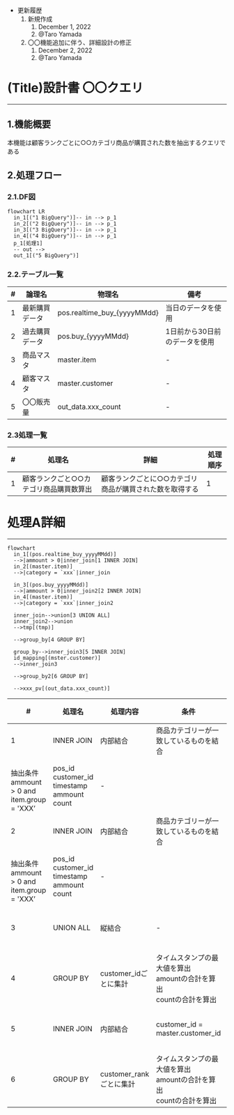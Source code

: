 - 更新履歴
    1. 新規作成
        1. December 1, 2022
        2. @Taro Yamada
    2. 〇〇機能追加に伴う、詳細設計の修正
        1. December 2, 2022
        2. @Taro Yamada

# (Title)設計書 〇〇クエリ

---

## 1.機能概要

本機能は顧客ランクごとに○○カテゴリ商品が購買された数を抽出するクエリである

## 2.処理フロー

### 2.1.DF図

```mermaid
flowchart LR
  in_1[("1 BigQuery")]-- in --> p_1
  in_2[("2 BigQuery")]-- in --> p_1
  in_3[("3 BigQuery")]-- in --> p_1
  in_4[("4 BigQuery")]-- in --> p_1
  p_1[処理1]
  -- out -->
  out_1[("5 BigQuery")]
```

### 2.2.テーブル一覧

| # | 論理名 | 物理名 | 備考 |
| --- | --- | --- | --- |
| 1 | 最新購買データ | pos.realtime_buy_{yyyyMMdd} | 当日のデータを使用 |
| 2 | 過去購買データ | pos.buy_{yyyyMMdd} | 1日前から30日前のデータを使用 |
| 3 | 商品マスタ | master.item | - |
| 4 | 顧客マスタ | master.customer | - |
| 5 | 〇〇販売量 | out_data.xxx_count | - |

### 2.3処理一覧

| # | 処理名 | 詳細 | 処理順序 |
| --- | --- | --- | --- |
| 1 | 顧客ランクごと○○カテゴリ商品購買数算出 | 顧客ランクごとに○○カテゴリ商品が購買された数を取得する | 1 |

# 処理A詳細

---

```mermaid
flowchart
  in_1[(pos.realtime_buy_yyyyMMdd)]
  -->|ammount > 0|inner_join[1 INNER JOIN]
  in_2[(master.item)]
  -->|category = `xxx`|inner_join

  in_3[(pos.buy_yyyyMMdd)]
  -->|ammount > 0|inner_join2[2 INNER JOIN]
  in_4[(master.item)]
  -->|category = `xxx`|inner_join2

  inner_join-->union[3 UNION ALL]
  inner_join2-->union
  -->tmp[(tmp)]

  -->group_by[4 GROUP BY]

  group_by-->inner_join3[5 INNER JOIN]
  id_mapping[(mster.customer)]
  -->inner_join3

  -->group_by2[6 GROUP BY]

  -->xxx_pv[(out_data.xxx_count)]
```

| # | 処理名 | 処理内容 | 条件 | 処理後カラム | 備考 |
| --- | --- | --- | --- | --- | --- |
| 1 | INNER JOIN | 内部結合 | 商品カテゴリーが一致しているものを結合
<br>抽出条件<br>ammount > 0 and <br>item.group = 'XXX’ | pos_id<br>customer_id<br>timestamp<br>ammount<br>count | - |
| 2 | INNER JOIN | 内部結合 | 商品カテゴリーが一致しているものを結合
<br>抽出条件<br>ammount > 0 and <br>item.group = 'XXX’ | pos_id<br>customer_id<br>timestamp<br>ammount<br>count | - |
| 3 | UNION ALL | 縦結合 | - | pos_id<br>customer_id<br>timestamp<br>ammount<br>count | - |
| 4 | GROUP BY | customer_idごとに集計 | タイムスタンプの最大値を算出<br>amountの合計を算出<br>countの合計を算出 | customer_id<br>timestamp<br>ammount<br>count | - |
| 5 | INNER JOIN | 内部結合 | customer_id = master.customer_id | customer_id<br>customer_rank<br>timestamp<br>ammount<br>count | - |
| 6 | GROUP BY | customer_rankごとに集計 | タイムスタンプの最大値を算出<br>amountの合計を算出<br>countの合計を算出 | customer_rank<br>timestamp<br>ammount<br>count | - |
